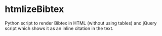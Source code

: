 htmlizeBibtex
=============

Python script to render Bibtex in HTML (without using tables) and jQuery script which shows it as an inline citation in the text.